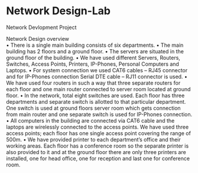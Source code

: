 # Network Design-Lab
Network Devlopment Project

Network Design overview                 
•	There is a single main building consists of six departments. 
•	The main building has 2 floors and a ground floor.
•	The servers are situated in the ground floor of the building.
•	We have used different Servers, Routers, Switches, Access Points, Printers, IP-Phones, Personal Computers and Laptops.
•	For system connection we used CAT6 cables – RJ45 connector and for IP-Phones connection Serial DTE cable – RJ11 connector is used.
•	We have used four routers in such a way that three separate routers for each floor and one main router connected to server room located at ground floor.
•	In the network, total eight switches are used. Each floor has three departments and separate switch is allotted to that particular department. One switch is used at ground floors server room which gets connection from main router and one separate switch is used for IP-Phones connection.
•	All computers in the building are connected via CAT6 cable and the laptops are wirelessly connected to the access points. We have used three access points; each floor has one single access point covering the range of 500m.
•	We have provided printer to each department’s office and their working areas. Each floor has a conference room so the separate printer is also provided to it and at the ground floor there are only three printers are installed, one for head office, one for reception and last one for conference room. 


